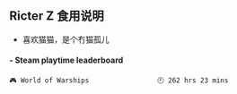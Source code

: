 ## Ricter Z 食用说明
- 喜欢猫猫，是个冇猫孤儿

<!-- steam-box start -->
#### - Steam playtime leaderboard
```text
🎮 World of Warships                 🕘 262 hrs 23 mins
```
<!-- Powered by https://github.com/YouEclipse/steam-box . -->
<!-- steam-box end -->
